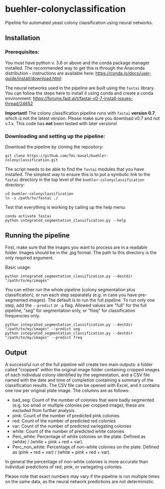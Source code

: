 # buehler-colonyclassification
Pipeline for automated yeast colony classification using neural networks.

## Installation

### Prerequisites:

You must have python v. 3.6 or above and the conda package manager installed. The recommended way to get this is through the Anaconda distribution - instructions are available here: https://conda.io/docs/user-guide/install/download.html

The neural networks used in the pipeline are built using the `fastai` library. You can follow the steps here to install it using conda and create a conda environment: https://forums.fast.ai/t/fastai-v0-7-install-issues-thread/24652

**Important!** The colony classification pipeline runs with `fastai` **version 0.7**, which is not the latest version. Please make sure you download v0.7 and not v.1.x. This code has **not** been tested with later versions!

### Downloading and setting up the pipeline:

Download the pipeline by cloning the repository:

```
git clone https://github.com/fmi-basel/buehler-colonyclassification.git
```

The script needs to be able to find the `fastai` modules that you have installed. The simplest way to ensure this is to put a symbolic link to the `fastai` directory in the top level of the `buehler-colonyclassification` directory:

```
cd buehler-colonyclassification
ln -s /path/to/fastai ./ 
```

Test that everything is working by calling up the help menu:

```
conda activate fastai
python integrated_segmentation_classification.py --help
```


## Running the pipeline

First, make sure that the images you want to process are in a readable folder. Images should be in the .jpg format. The path to this directory is the only required argument. 

Basic usage:

```
python integrated_segmentation_classification.py --destdir "/path/to/my/images"
```

You can either run the whole pipeline (colony segmentation plus classification), or run each step separately (e.g. in case you have pre-segmented images). The default is to run the full pipeline. To run only one step, add the `--predict` or `-p` flag. Allowed values are "full" for the full pipeline, "seg" for segmentation only, or "freq" for classification frequencies only.

```
python integrated_segmentation_classification.py --destdir "/path/to/my/images" --predict seg 
python integrated_segmentation_classification.py --destdir "/path/to/my/images" --predict freq
```

## Output

A successful run of the full pipeline will create two main outputs: a folder called "cropped" within the original image folder containing cropped images of each individual colony identified by the segmentation, and a CSV file named with the date and time of completion containing a summary of the classification results. The CSV file can be opened with Excel, and it contains one row per original plate image. The columns are as follows:

* bad_seg: Count of the number of colonies that were badly segmented (e.g. too small or multiple colonies per cropped image); these are excluded from further analysis.
* pink: Count of the number of predicted pink colonies
* red: Count of the number of predicted red colonies
* var: Count of the number of predicted variegating colonies
* white: Count of the number of predicted white colonies
* Perc_white: Percentage of white colonies on the plate. Defined as (white) / (white + pink + red + var).
* Perc_non_white: Percentage of non-white colonies on the plate. Defined as (pink + red + var) / (white + pink + red + var).

In general the percentage of non-white colonies is more accurate than individual predictions of red, pink, or variegating colonies. 

Please note that exact numbers may vary if the pipeline is run multiple times on the same data, as the neural network predictions are not deterministic.




